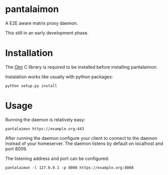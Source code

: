 pantalaimon
===========

A E2E aware matrix proxy daemon.

This still in an early development phase.

Installation
===========

The [Olm](https://git.matrix.org/git/olm/) C library is required to be installed
before installing pantalaimon.

Instalation works like usually with python packages:

    python setup.py install

Usage
=====

Running the daemon is relatively easy:

    pantalaimon https://example.org:443

After running the daemon configure your client to connect to the daemon instead
of your homeserver. The daemon listens by default on localhost and port 8009.

The listening address and port can be configured:

    pantalaimon -l 127.0.0.1 -p 8008 https://example.org:8008
